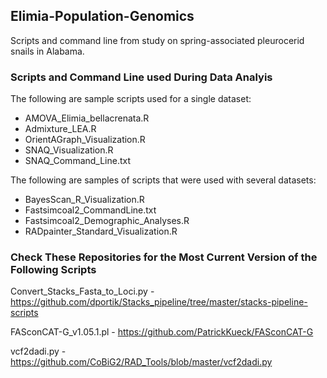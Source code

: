 ## Elimia-Population-Genomics

Scripts and command line from study on spring-associated pleurocerid snails in Alabama.

### Scripts and Command Line used During Data Analyis

The following are sample scripts used for a single dataset:

  * AMOVA_Elimia_bellacrenata.R
  * Admixture_LEA.R
  * OrientAGraph_Visualization.R
  * SNAQ_Visualization.R
  * SNAQ_Command_Line.txt

The following are samples of scripts that were used with several datasets:

  * BayesScan_R_Visualization.R
  * Fastsimcoal2_CommandLine.txt
  * Fastsimcoal2_Demographic_Analyses.R
  * RADpainter_Standard_Visualization.R

### Check These Repositories for the Most Current Version of the Following Scripts

Convert_Stacks_Fasta_to_Loci.py - https://github.com/dportik/Stacks_pipeline/tree/master/stacks-pipeline-scripts

FASconCAT-G_v1.05.1.pl - https://github.com/PatrickKueck/FASconCAT-G

vcf2dadi.py - https://github.com/CoBiG2/RAD_Tools/blob/master/vcf2dadi.py
